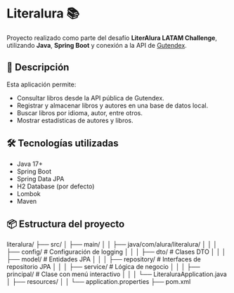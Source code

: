 # Literalura 📚

Proyecto realizado como parte del desafío **LiterAlura LATAM Challenge**, utilizando **Java**, **Spring Boot** y conexión a la API de [Gutendex](https://gutendex.com/).

## 🚀 Descripción

Esta aplicación permite:

- Consultar libros desde la API pública de Gutendex.
- Registrar y almacenar libros y autores en una base de datos local.
- Buscar libros por idioma, autor, entre otros.
- Mostrar estadísticas de autores y libros.

## 🛠️ Tecnologías utilizadas

- Java 17+
- Spring Boot
- Spring Data JPA
- H2 Database (por defecto)
- Lombok
- Maven

## 📦 Estructura del proyecto
literalura/
├── src/
│ ├── main/
│ │ ├── java/com/alura/literalura/
│ │ │ ├── config/ # Configuración de logging
│ │ │ ├── dto/ # Clases DTO
│ │ │ ├── model/ # Entidades JPA
│ │ │ ├── repository/ # Interfaces de repositorio JPA
│ │ │ ├── service/ # Lógica de negocio
│ │ │ ├── principal/ # Clase con menú interactivo
│ │ │ └── LiteraluraApplication.java
│ ├── resources/
│ │ └── application.properties
├── pom.xml
